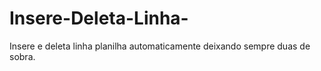 # Insere-Deleta-Linha-
Insere e deleta linha planilha automaticamente deixando sempre duas de sobra.
